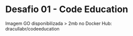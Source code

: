 # Desafio 01 - Code Education

Imagem GO disponibilizada > 2mb no Docker Hub: dracullabr/codeeducation